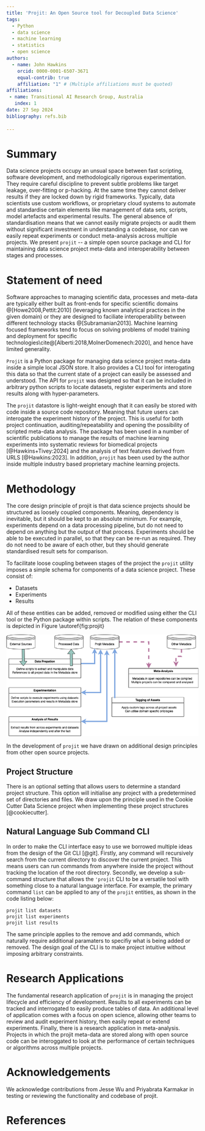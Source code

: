 ```yaml
---
title: 'Projit: An Open Source tool for Decoupled Data Science'
tags:
  - Python
  - data science
  - machine learning
  - statistics
  - open science
authors:
  - name: John Hawkins
    orcid: 0000-0001-6507-3671
    equal-contrib: true
    affiliation: "1" # (Multiple affiliations must be quoted)
affiliations:
 - name: Transitional AI Research Group, Australia
   index: 1
date: 27 Sep 2024
bibliography: refs.bib

---
```


# Summary

Data science projects occupy an unsual space between fast scripting, software development,
and methodologically rigorous experimentation. They require careful discipline to 
prevent subtle problems like target leakage, over-fitting or p-hacking. At the same time
they cannot deliver results if they are locked down by rigid frameworks. Typically, 
data scientists use custom workflows, or proprietary cloud systems to automate and 
standardise certain elements like management of data sets, scripts, model artefacts 
and experimental results. The general absence of standardisation means that we cannot
easily migrate projects or audit them without significant investment in understanding
a codebase, nor can we easily repeat experiments or conduct meta-analysis across 
multiple projects. We present `projit` -- a simple open source package and CLI
for maintaining data science project meta-data and interoperability between stages
and processes.


# Statement of need

Software approaches to managing scientific data, processes and meta-data are 
typically either built as front-ends for specific 
scientific domains @[Howe2008,Pettit:2010] (leveraging known analytical practices in
the given domain) or they are designed to faciliate interoperability between different 
technology stacks @[Subramanian2013]. Machine learning focused frameworks tend to 
focus on solving problems of model training and deployment for specific technologies\cite@[Alberti:2018,MolnerDomenech:2020], and hence have limited generality.

`Projit` is a Python package for managing data science project meta-data
inside a simple local JSON store. It also provides a CLI tool for
interogating this data so that the current state of a project can easily
be assessed and understood. The API for `projit` was
designed so that it can be included in arbitrary python scripts to
locate datasets, register experiments and store results along
with hyper-parameters. 

The `projit` datastore is light-weight enough that it can easily be stored
with code inside a source code repository. Meaning that future users can
interogate the experiment history of the project. This is useful for both
project continuation, auditing/repeatability and opening the possibility
of scripted meta-data analysis. The package has been
used in a number of scientific publications to manage the results of 
machine learning experiments into systematic reviews for biomedical
projects [@Hawkins+Tivey:2024] and the analysis of text features derived 
from URLS [@Hawkins:2023]. In addition, `projit` has been used by the author
inside multiple industry based proprietary machine learning projects.

# Methodology

The core design principle of projit is that data science projects should 
be structured as loosely coupled components. Meaning, dependency is inevitable,
but it should be kept to an absolute minimum.
For example, experiments depend on a data processing
pipeline, but do not need to depend on anything but the output of that process.
Experiments should be able to be executed in parallel, so that they can be
re-run as required. They do not need to be aware of each other, but they should 
generate standardised result sets for comparison.

To facilitate loose coupling between stages of the project the `projit` utility
imposes a simple schema for components of a data science project. These consist
of:
- Datasets
- Experiments
- Results

All of these entities can be added, removed or modified using either the CLI tool
or the Python package within scripts. The relation of these components is depicted
in Figure \autoref{fig:projit}

![Projit Application Entities.\label{fig:projit}](images/Projit_decoupled_process.drawio.png)

In the development of `projit` we have drawn on additional design principles from
other open source projects. 

## Project Structure

There is an optional setting that allows users to determine a standard project structure.
This option will initialise any project with a predetermined set of directories and
files. We draw upon the principle used in the Cookie Cutter Data Science project when
implementing these project structures [@cookiecutter].

## Natural Language Sub Command CLI

In order to make the CLI interface easy to use we borrowed multiple ideas from the
design of the Git CLI [@git]. Firstly, any command will recursively search from the
current directory to discover the current project. This means users can run commands
from anywhere inside the project without tracking the location of the root directory.
Secondly, we develop a sub-command structure that allows the `'projit` CLI to be
a versatile tool with something close to a natural language interface.
For example, the primary command `list` can be applied to any of the `projit` 
entities, as shown in the code listing below:

```
projit list datasets
projit list experiments
projit list results
```

The same principle applies to the remove and add commands, which naturally require
additional paramaters to specifiy what is being added or removed. The design goal 
of the CLI is to make project intuitive without imposing arbitrary constraints.

# Research Applications

The fundamental research application of `projit` is in managing the project lifecycle
and efficiency of development. Results to all experiments can be tracked and interrogated
to easily produce tables of data. An additional level of application comes with a focus
on open science, allowing other teams to review and audit experiment history, then 
easily repeat or extend experiments. Finally, there is a research application in meta-analysis.
Projects in which the projit meta-data are stored along with open source code can 
be interoggated to look at the performance of certain techniques or algorithms across
multiple projects.  

# Acknowledgements

We acknowledge contributions from Jesse Wu and Priyabrata Karmakar 
in testing or reviewing the functionality and codebase of projit.

# References
